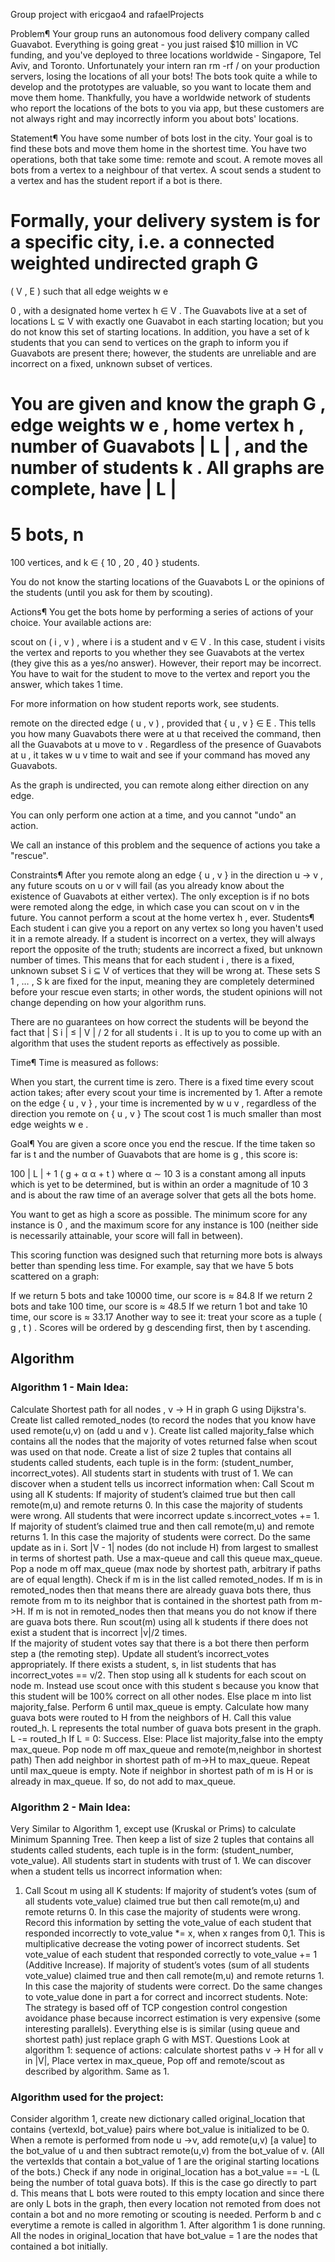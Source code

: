 Group project with ericgao4 and rafaelProjects

Problem¶
Your group runs an autonomous food delivery company called Guavabot. Everything is going great - you just raised $10 million in VC funding, and you've deployed to three locations worldwide - Singapore, Tel Aviv, and Toronto. Unfortunately your intern ran rm -rf / on your production servers, losing the locations of all your bots! The bots took quite a while to develop and the prototypes are valuable, so you want to locate them and move them home. Thankfully, you have a worldwide network of students who report the locations of the bots to you via app, but these customers are not always right and may incorrectly inform you about bots' locations.

Statement¶
You have some number of bots lost in the city. Your goal is to find these bots and move them home in the shortest time. You have two operations, both that take some time: remote and scout. A remote moves all bots from a vertex to a neighbour of that vertex. A scout sends a student to a vertex and has the student report if a bot is there.

Formally, your delivery system is for a specific city, i.e. a connected weighted undirected graph 
G
=
(
V
,
E
)
such that all edge weights 
w
e
>
0
, with a designated home vertex 
h
∈
V
. The Guavabots live at a set of locations 
L
⊆
V
 with exactly one Guavabot in each starting location; but you do not know this set of starting locations. In addition, you have a set of 
k
 students that you can send to vertices on the graph to inform you if Guavabots are present there; however, the students are unreliable and are incorrect on a fixed, unknown subset of vertices.

You are given and know the graph 
G
, edge weights 
w
e
, home vertex 
h
, number of Guavabots 
|
L
|
, and the number of students 
k
. All graphs are complete, have 
|
L
|
=
5
 bots, 
n
=
100
 vertices, and 
k
∈
{
10
,
20
,
40
}
 students.

You do not know the starting locations of the Guavabots 
L
 or the opinions of the students (until you ask for them by scouting).

Actions¶
You get the bots home by performing a series of actions of your choice. Your available actions are:

scout on 
(
i
,
v
)
, where 
i
 is a student and 
v
∈
V
. In this case, student 
i
 visits the vertex and reports to you whether they see Guavabots at the vertex (they give this as a yes/no answer). However, their report may be incorrect. You have to wait for the student to move to the vertex and report you the answer, which takes 1 time.

For more information on how student reports work, see students.

remote on the directed edge 
(
u
,
v
)
, provided that 
{
u
,
v
}
∈
E
. This tells you how many Guavabots there were at 
u
 that received the command, then all the Guavabots at 
u
 move to 
v
. Regardless of the presence of Guavabots at 
u
, it takes 
w
u
v
 time to wait and see if your command has moved any Guavabots.

As the graph is undirected, you can remote along either direction on any edge.

You can only perform one action at a time, and you cannot "undo" an action.

We call an instance of this problem and the sequence of actions you take a "rescue".

Constraints¶
After you remote along an edge 
{
u
,
v
}
 in the direction 
u
→
v
, any future scouts on 
u
 or 
v
 will fail (as you already know about the existence of Guavabots at either vertex). The only exception is if no bots were remoted along the edge, in which case you can scout on 
v
 in the future.
You cannot perform a scout at the home vertex 
h
, ever.
Students¶
Each student 
i
 can give you a report on any vertex so long you haven't used it in a remote already. If a student is incorrect on a vertex, they will always report the opposite of the truth; students are incorrect a fixed, but unknown number of times. This means that for each student 
i
, there is a fixed, unknown subset 
S
i
⊆
V
 of vertices that they will be wrong at. These sets 
S
1
,
…
,
S
k
 are fixed for the input, meaning they are completely determined before your rescue even starts; in other words, the student opinions will not change depending on how your algorithm runs.

There are no guarantees on how correct the students will be beyond the fact that 
|
S
i
|
≤
|
V
|
/
2
 for all students 
i
. It is up to you to come up with an algorithm that uses the student reports as effectively as possible.

Time¶
Time is measured as follows:

When you start, the current time is zero.
There is a fixed time every scout action takes; after every scout your time is incremented by 1.
After a remote on the edge 
{
u
,
v
}
, your time is incremented by 
w
u
v
, regardless of the direction you remote on 
{
u
,
v
}
The scout cost 
1
 is much smaller than most edge weights 
w
e
.

Goal¶
You are given a score once you end the rescue. If the time taken so far is 
t
 and the number of Guavabots that are home is 
g
, this score is:

100
|
L
|
+
1
(
g
+
α
α
+
t
)
where 
α
∼
10
3
 is a constant among all inputs which is yet to be determined, but is within an order a magnitude of 
10
3
 and is about the raw time of an average solver that gets all the bots home.

You want to get as high a score as possible. The minimum score for any instance is 
0
, and the maximum score for any instance is 
100
 (neither side is necessarily attainable, your score will fall in between).

This scoring function was designed such that returning more bots is always better than spending less time. For example, say that we have 5 bots scattered on a graph:

If we return 5 bots and take 10000 time, our score is 
≈
84.8
If we return 2 bots and take 100 time, our score is 
≈
48.5
If we return 1 bot and take 10 time, our score is 
≈
33.17
Another way to see it: treat your score as a tuple 
(
g
,
t
)
. Scores will be ordered by 
g
 descending first, then by 
t
ascending.


## Algorithm 

### Algorithm 1 - Main Idea:
Calculate Shortest path for all nodes , v -> H in graph G using Dijkstra's.
Create list called remoted_nodes (to record the nodes that you know have used remote(u,v)  on (add u and v ).
Create list called majority_false which contains all the nodes that the majority of votes returned false when scout was used on that node. 
Create a list of size 2 tuples that contains all students called students, each tuple is in the form: (student_number, incorrect_votes). All students start in students with trust of 1. We can discover when a student tells us incorrect information when:
Call Scout m using all K students:
If majority of student’s claimed true but then call remote(m,u) and remote returns 0. In this case the majority of students were wrong. All students that were incorrect update s.incorrect_votes += 1. 
If majority of student’s claimed true and then call remote(m,u) and remote returns 1. In this case the majority of students were correct. Do the same update as in i.
Sort |V - 1| nodes (do not include H) from largest to smallest in terms of shortest path. Use a max-queue and call this queue max_queue.
Pop a node m off max_queue (max node by shortest path, arbitrary if paths are of equal length). Check if m is in the list called remoted_nodes.
If m is in remoted_nodes then that means there are already guava bots there, thus remote from m to its neighbor that is contained in the shortest path from m->H.
If m is not in remoted_nodes then that means you do not know if there are guava bots there. Run scout(m) using all k students if there does not exist a student that is incorrect |v|/2 times.	
If the majority of student votes say that there is a bot there then perform step a (the remoting step). Update all student’s incorrect_votes appropriately.
If there exists a student, s, in list students that has incorrect_votes == v/2. Then stop using all k students for each scout on node m. Instead use scout once with this student s because you know that this student will be 100% correct on all other nodes.
Else place m into list majority_false.
Perform 6 until max_queue is empty.
Calculate how many guava bots were routed to H from the neighbors of H. Call this value routed_h.
L represents the total number of guava bots present in the graph. L -= routed_h
If L = 0: Success.
Else: Place list majority_false into the empty max_queue. 
Pop node m off max_queue and remote(m,neighbor in shortest path)
Then add neighbor in shortest path of m->H to max_queue.
Repeat until max_queue is empty. Note if neighbor in shortest path of m is H or is already in max_queue. If so, do not add to max_queue.

### Algorithm 2 - Main Idea: 
Very Similar to Algorithm 1, except use (Kruskal or Prims) to calculate Minimum Spanning Tree. Then keep a list of size 2 tuples that contains all students called students, each tuple is in the form: (student_number, vote_value). All students start in students with trust of 1. We can discover when a student tells us incorrect information when:
1. Call Scout m using all K students:
If majority of student’s votes (sum of all students vote_value) claimed true but then call remote(m,u) and remote returns 0. In this case the majority of students were wrong. Record this information by setting the vote_value of each student that responded incorrectly to vote_value *= x, when x ranges from 0,1. This is multiplicative decrease the voting power of incorrect students. Set vote_value of each student that responded correctly to vote_value += 1 (Additive Increase). 
If majority of student’s votes (sum of all students vote_value) claimed true and then call remote(m,u) and remote returns 1. In this case the majority of students were correct. Do the same changes to vote_value done in part a for correct and incorrect students.
Note: The strategy is based off of TCP congestion control congestion avoidance phase because incorrect estimation is very expensive (some interesting parallels).
Everything else is is similar (using queue and shortest path) just replace graph G with MST.
Questions
Look at algorithm 1: sequence of actions: calculate shortest paths v -> H for all v in |V|, Place vertex in max_queue, Pop off and remote/scout as described by algorithm.
Same as 1.

### Algorithm used for the project:
Consider algorithm 1, create new dictionary called original_location that contains {vertexId, bot_value} pairs where bot_value is initialized to be 0. 
When a remote is performed from node u ->v,  add remote(u,v) [a value] to the bot_value of u and then subtract remote(u,v) from the bot_value of v. (All the vertexIds that contain a bot_value of 1 are the original starting locations of the bots.) 
Check if any node in original_location has a bot_value == -L (L being the number of total guava bots). If this is the case go directly to part d. This means that L bots were routed to this empty location and since there are only L bots in the graph, then every location not remoted from does not contain a bot and no more remoting or scouting is needed.
Perform b and c everytime a remote is called in algorithm 1.
After algorithm 1 is done running. All the nodes in original_location that have bot_value = 1 are the nodes that contained a bot initially. 
